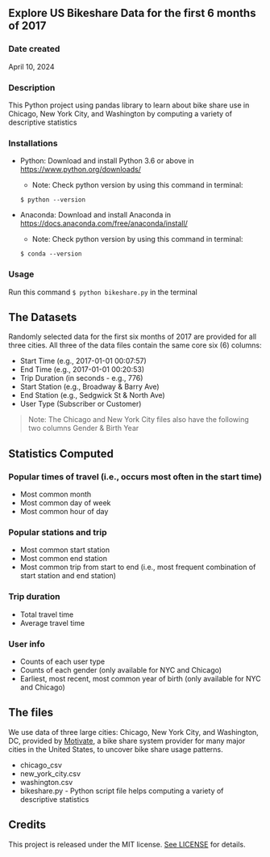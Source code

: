 ## Explore US Bikeshare Data for the first 6 months of 2017
### Date created
April 10, 2024

### Description
This Python project using pandas library to learn about bike share use in Chicago, New York City, and Washington by computing a variety of descriptive statistics

### Installations
- Python: Download and install Python 3.6 or above in https://www.python.org/downloads/
    - Note: Check python version by using this command in terminal:
    ```
    $ python --version
    ```

- Anaconda: Download and install Anaconda in https://docs.anaconda.com/free/anaconda/install/
    - Note: Check python version by using this command in terminal:
    ```
    $ conda --version
    ```

### Usage
Run this command `$ python bikeshare.py` in the terminal

## The Datasets
Randomly selected data for the first six months of 2017 are provided for all three cities. All three of the data files contain the same core six (6) columns:

- Start Time (e.g., 2017-01-01 00:07:57)
- End Time (e.g., 2017-01-01 00:20:53)
- Trip Duration (in seconds - e.g., 776)
- Start Station (e.g., Broadway & Barry Ave)
- End Station (e.g., Sedgwick St & North Ave)
- User Type (Subscriber or Customer)

> Note: The Chicago and New York City files also have the following two columns Gender & Birth Year

## Statistics Computed
### Popular times of travel (i.e., occurs most often in the start time)
- Most common month
- Most common day of week
- Most common hour of day

### Popular stations and trip
- Most common start station
- Most common end station
- Most common trip from start to end (i.e., most frequent combination of start station and end station)

### Trip duration
- Total travel time
- Average travel time

### User info
- Counts of each user type
- Counts of each gender (only available for NYC and Chicago)
- Earliest, most recent, most common year of birth (only available for NYC and Chicago)

## The files 
We use data of three large cities: Chicago, New York City, and Washington, DC, provided by [Motivate](https://motivateco.com/), a bike share system provider for many major cities in the United States, to uncover bike share usage patterns.
- chicago_csv
- new_york_city.csv
- washington.csv
- bikeshare.py - Python script file helps computing a variety of descriptive statistics


## Credits
This project is released under the MIT license. [See LICENSE](https://github.com/dongan2212/pdsnd_github/blob/master/LICENSE) for details.
